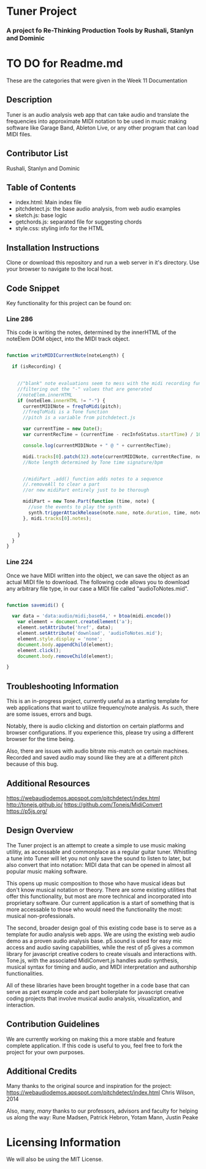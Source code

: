 # Tuner Project

### A project fo Re-Thinking Production Tools by Rushali, Stanlyn and Dominic

# TO DO for Readme.md
These are the categories that were given in the Week 11 Documentation

## Description
Tuner is an audio analysis web app that can take audio and translate the frequencies into approximate MIDI notation to be used in music making software like Garage Band, Ableton Live, or any other program that can load MIDI files.

## Contributor List
Rushali, Stanlyn and Dominic

## Table of Contents
* index.html: Main index file
* pitchdetect.js: the base audio analysis, from web audio examples
* sketch.js: base logic
* getchords.js: separated file for suggesting chords
* style.css: styling info for the HTML

## Installation Instructions
Clone or download this repository and run a web server in it's directory. Use your browser to navigate to the local host.

## Code Snippet
Key functionality for this project can be found on:


### Line 286

This code is writing the notes, determined by the innerHTML of the noteElem DOM object, into the MIDI track object.

```javascript

function writeMIDICurrentNote(noteLength) {

  if (isRecording) {
    

    //"blank" note evaluations seem to mess with the midi recording functionality
    //filtering out the "-" values that are generated
    //noteElem.innerHTML
    if (noteElem.innerHTML != "-") {
      currentMIDINote = freqToMidi(pitch);
      //freqToMidi is a Tone function
      //pitch is a variable from pitchdetect.js

      var currentTime = new Date();
      var currentRecTime = (currentTime - recInfoStatus.startTime) / 1000;

      console.log(currentMIDINote + " @ " + currentRecTime);

      midi.tracks[0].patch(32).note(currentMIDINote, currentRecTime, noteLength);
      //Note length determined by Tone time signature/bpm


      //midiPart .add() function adds notes to a sequence
      //.removeAll to clear a part
      //or new midiPart entirely just to be thorough

      midiPart = new Tone.Part(function (time, note) {
        //use the events to play the synth
        synth.triggerAttackRelease(note.name, note.duration, time, note.velocity)
      }, midi.tracks[0].notes);


    }
  }
}

```

### Line 224

Once we have MIDI written into the object, we can save the object as an actual MIDI file to download. The following code allows you to download any arbitrary file type, in our case a MIDI file called "audioToNotes.mid".

```javascript

function savemidi() {

  var data = 'data:audio/midi;base64,' + btoa(midi.encode())
    var element = document.createElement('a');
    element.setAttribute('href', data);
    element.setAttribute('download', 'audioToNotes.mid');
    element.style.display = 'none';
    document.body.appendChild(element);
    element.click();
    document.body.removeChild(element);

}

```

## Troubleshooting Information
This is an in-progress project, currently useful as a starting template for web applications that want to utilize frequency/note analysis. As such, there are some issues, errors and bugs.

Notably, there is audio clicking and distortion on certain platforms and browser configurations. If you experience this, please try using a different browser for the time being.

Also, there are issues with audio bitrate mis-match on certain machines. Recorded and saved audio may sound like they are at a different pitch because of this bug.

## Additional Resources
https://webaudiodemos.appspot.com/pitchdetect/index.html
http://tonejs.github.io/
https://github.com/Tonejs/MidiConvert
https://p5js.org/


## Design Overview
The Tuner project is an attempt to create a simple to use music making utilitiy, as accessable and commonplace as a regular guitar tuner. Whistling a tune into Tuner will let you not only save the sound to listen to later, but also convert that into notation: MIDI data that can be opened in almost all popular music making software.

This opens up music composition to those who have musical ideas but don't know musical notation or theory. There are some existing utilities that offer this functionality, but most are more technical and incorporated into proprietary software. Our current application is a start of something that is more accessable to those who would need the functionality the most: musical non-professionals.

The second, broader design goal of this existing code base is to serve as a template for audio analysis web apps. We are using the existing web audio demo as a proven audio analysis base. p5.sound is used for easy mic access and audio saving capabilities, while the rest of p5 gives a common library for javascript creative coders to create visuals and interactions with. Tone.js, with the associated MidiConvert.js handles audio synthesis, musical syntax for timing and audio, and MIDI interpretation and authorship functionalities.

All of these libraries have been brought together in a code base that can serve as part example code and part boilerplate for javascript creative coding projects that involve musical audio analysis, visualization, and interaction.

## Contribution Guidelines
We are currently working on making this a more stable and feature complete application. If this code is useful to you, feel free to fork the project for your own purposes.

## Additional Credits
Many thanks to the original source and inspiration for the project:
https://webaudiodemos.appspot.com/pitchdetect/index.html
Chris Wilson, 2014

Also, many, *many* thanks to our professors, advisors and faculty for helping us along the way: Rune Madsen, Patrick Hebron, Yotam Mann, Justin Peake


# Licensing Information
We will also be using the MIT License.